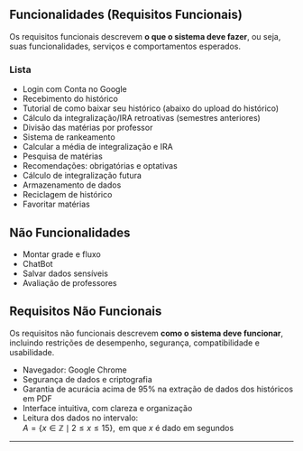 ## Funcionalidades (Requisitos Funcionais)
Os requisitos funcionais descrevem **o que o sistema deve fazer**, ou seja, suas funcionalidades, serviços e comportamentos esperados.

### Lista
- Login com Conta no Google  
- Recebimento do histórico  
- Tutorial de como baixar seu histórico (abaixo do upload do histórico)  
- Cálculo da integralização/IRA retroativas (semestres anteriores)  
- Divisão das matérias por professor  
- Sistema de rankeamento  
- Calcular a média de integralização e IRA  
- Pesquisa de matérias  
- Recomendações: obrigatórias e optativas  
- Cálculo de integralização futura  
- Armazenamento de dados  
- Reciclagem de histórico  
- Favoritar matérias  

## Não Funcionalidades
- Montar grade e fluxo  
- ChatBot  
- Salvar dados sensíveis  
- Avaliação de professores  

## Requisitos Não Funcionais
Os requisitos não funcionais descrevem **como o sistema deve funcionar**, incluindo restrições de desempenho, segurança, compatibilidade e usabilidade.

- Navegador: Google Chrome  
- Segurança de dados e criptografia  
- Garantia de acurácia acima de 95% na extração de dados dos históricos em PDF  
- Interface intuitiva, com clareza e organização  
- Leitura dos dados no intervalo:  
$A = \{x \in \mathbb{Z} \mid 2 \leq x \leq 15\}, \text{ em que } x \text{ é dado em segundos}$




---

